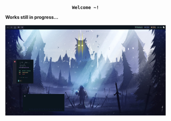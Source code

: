 <p align='center'>
  <samp><b>Welcome ~!</b><br>
    </p>
  <b>Works still in progress...</b><br>
  </samp>
  <br>
  <img src="https://github.com/N3k0Ch4n/Another_dotfiles/blob/main/20-05-22_15:11:37.png">
